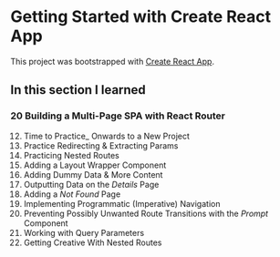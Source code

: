 # Getting Started with Create React App

This project was bootstrapped with [Create React App](https://github.com/facebook/create-react-app).

## In this section I learned
### 20 Building a Multi-Page SPA with React Router
12. Time to Practice_ Onwards to a New Project
13. Practice Redirecting & Extracting Params
14. Practicing Nested Routes
15. Adding a Layout Wrapper Component
16. Adding Dummy Data & More Content
17. Outputting Data on the _Details_ Page
18. Adding a _Not Found_ Page
19. Implementing Programmatic (Imperative) Navigation
20. Preventing Possibly Unwanted Route Transitions with the _Prompt_ Component
21. Working with Query Parameters
22. Getting Creative With Nested Routes